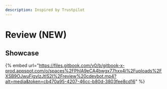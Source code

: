 ```yaml
---
description: Inspired by Trustpilot
---
```


# Review (NEW)

## Showcase

{% embed url="https://files.gitbook.com/v0/b/gitbook-x-prod.appspot.com/o/spaces%2FPhIA9eCA4bwgx77hxx4i%2Fuploads%2FXSB9OJwuFigylzJtlS2I%2Freview%20cdevbot.mp4?alt=media&token=cb470a95-4207-46cc-b80d-3803fee8cd16" %}
